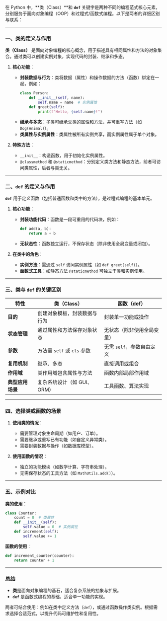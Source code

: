 在 Python 中，**类（Class）**和 **`def`** 关键字是两种不同的编程范式核心元素，分别服务于面向对象编程（OOP）和过程式/函数式编程。以下是两者的详细区别与联系：

---

### 一、类的定义与作用
**类（Class）** 是面向对象编程的核心概念，用于描述具有相同属性和方法的对象集合。通过类可以创建实例对象，实现代码的封装、继承和多态。
1. **核心功能**：
   - **封装数据与行为**：类将数据（属性）和操作数据的方法（函数）绑定在一起，例如：
     ```python
     class Person:
         def __init__(self, name):
             self.name = name  # 实例属性
         def greet(self):
             print(f"Hello, {self.name}!")
     ```
   - **继承与多态**：子类可继承父类的属性和方法，并可重写方法（如 `Dog(Animal)`）。
   - **类属性与实例属性**：类属性被所有实例共享，而实例属性属于单个对象。

2. **特殊方法**：
   - `__init__`：构造函数，用于初始化实例属性。
   - `@classmethod` 和 `@staticmethod`：分别定义类方法和静态方法，前者可访问类属性，后者与类无关。

---

### 二、`def` 的定义与作用
**`def`** 用于定义函数（包括普通函数和类中的方法），是过程式编程的基本单元。
1. **核心功能**：
   - **封装功能代码**：函数是一段可重用的代码块，例如：
     ```python
     def add(a, b):
         return a + b
     ```
   - **无状态性**：函数独立运行，不保存状态（除非使用全局变量或闭包）。

2. **在类中的角色**：
   - **实例方法**：需通过 `self` 访问实例属性（如 `def greet(self)`）。
   - **函数式工具**：如静态方法 `@staticmethod` 可独立于类和实例使用。

---

### 三、类与 `def` 的关键区别
| **特性**               | **类（Class）**                          | **函数（def）**                     |
|------------------------|-----------------------------------------|-------------------------------------|
| **目的**               | 创建对象模板，封装数据与行为              | 封装单一功能或操作                   |
| **状态管理**           | 通过属性和方法保存对象状态                | 无状态（除非使用全局变量）            |
| **参数**               | 方法需 `self` 或 `cls` 参数      | 无需 `self`，参数自由定义             |
| **复用机制**           | 继承、多态                              | 直接调用或组合                       |
| **作用域**             | 类作用域包含属性与方法                   | 函数内部局部作用域                   |
| **典型应用场景**       | 复杂系统设计（如 GUI、ORM）              | 工具函数、算法实现                   |

---

### 四、选择类或函数的场景
1. **使用类的情况**：
   - 需要管理对象生命周期（如用户、订单）。
   - 需要继承或重写已有功能（如自定义异常类）。
   - 需要封装数据与操作（如数据库模型）。

2. **使用函数的情况**：
   - 独立的功能模块（如数学计算、字符串处理）。
   - 无需保存状态的工具方法（如 `MathUtils.add()`）。

---

### 五、示例对比
**类的使用**：
```python
class Counter:
    count = 0  # 类属性
    def __init__(self):
        self.value = 0  # 实例属性
    def increment(self):
        self.value += 1
```

**函数的使用**：
```python
def increment_counter(counter):
    return counter + 1
```

---

### 总结
- **类**是面向对象编程的基石，适合复杂系统的抽象与扩展。
- **`def`** 是函数式编程的基础，适合单一功能的实现。

两者可结合使用：例如在类中定义方法（`def`），或通过函数操作类实例。根据需求选择合适范式，以提升代码可维护性和复用性。
